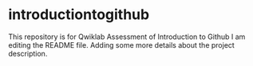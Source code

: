 # introductiontogithub
This repository is for Qwiklab Assessment of Introduction to Github
I am editing the README file. Adding some more details about the project description.
